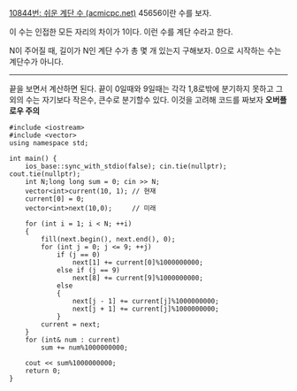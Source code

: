 [10844번: 쉬운 계단 수 (acmicpc.net)](https://www.acmicpc.net/problem/10844)
45656이란 수를 보자.

이 수는 인접한 모든 자리의 차이가 1이다. 이런 수를 계단 수라고 한다.

N이 주어질 때, 길이가 N인 계단 수가 총 몇 개 있는지 구해보자. 0으로 시작하는 수는 계단수가 아니다.

----------------------------------
끝을 보면서 계산하면 된다. 끝이 0일때와 9일때는 각각 1,8로밖에 분기하지 못하고
그외의 수는 자기보다 작은수, 큰수로 분기할수 있다. 이것을 고려해 코드를 짜보자
**오버플로우 주의**

```
#include <iostream>
#include <vector>
using namespace std;

int main() {
    ios_base::sync_with_stdio(false); cin.tie(nullptr); cout.tie(nullptr);
    int N;long long sum = 0; cin >> N;
    vector<int>current(10, 1); // 현재
    current[0] = 0;
    vector<int>next(10,0);     // 미래

    for (int i = 1; i < N; ++i)
    {
        fill(next.begin(), next.end(), 0);
        for (int j = 0; j <= 9; ++j)
            if (j == 0)
                next[1] += current[0]%1000000000;
            else if (j == 9)
                next[8] += current[9]%1000000000;
            else
            {
                next[j - 1] += current[j]%1000000000;
                next[j + 1] += current[j]%1000000000;
            }
        current = next;
    }
    for (int& num : current)
        sum += num%1000000000;

    cout << sum%1000000000;
    return 0;
}

```